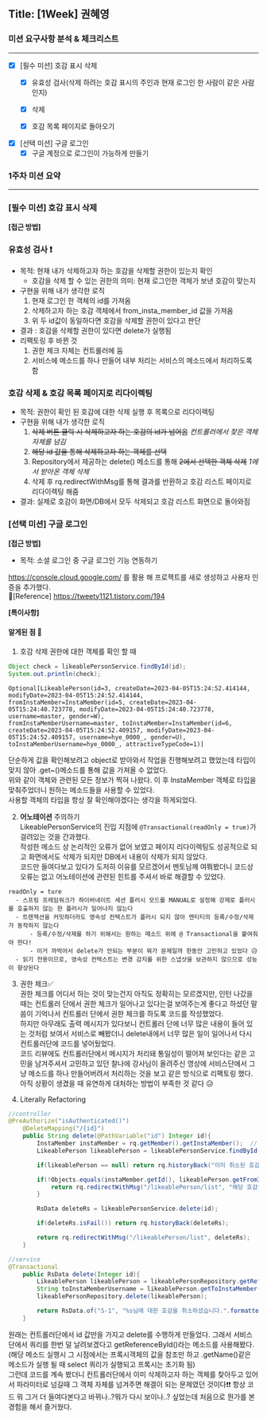 ## Title: [1Week] 권혜영

### 미션 요구사항 분석 & 체크리스트

---

- [x] [필수 미션] 호감 표시 삭제
    - [x] 유효성 검사(삭제 하려는 호감 표시의 주인과 현재 로그인 한 사람이 같은 사람인지)
    - [x] 삭제
    - [x] 호감 목록 페이지로 돌아오기


- [x] [선택 미션] 구글 로그인
    - [x] 구글 계정으로 로그인이 가능하게 만들기

### 1주차 미션 요약

---

### [필수 미션] 호감 표시 삭제

**[접근 방법]**

### **유효성 검사 ❗**

- 목적: 현재 내가 삭제하고자 하는 호감을 삭제할 권한이 있는지 확인
    - 호감을 삭제 할 수 있는 권한의 의미: 현재 로그인한 객체가 보낸 호감이 맞는지
- 구현을 위해 내가 생각한 로직
    1. 현재 로그인 한 객체의 id를 가져옴
    2. 삭제하고자 하는 호감 객체에서 from_insta_member_id 값을 가져옴
    3. 위 두 id값이 동일하다면 호감을 삭제할 권한이 있다고 판단
- 결과 : 호감을 삭제할 권한이 있다면 delete가 실행됨
- 리팩토링 후 바뀐 것
    1. 권한 체크 자체는 컨트롤러에 둠
    2. 서비스에 메소드를 하나 만들어 내부 처리는 서비스의 메소드에서 처리하도록 함

### **호감 삭제 & 호감 목록 페이지로 리다이렉팅**

- 목적: 권한이 확인 된 호감에 대한 삭제 실행 후 목록으로 리다이렉팅
- 구현을 위해 내가 생각한 로직
    1. ~~삭제 버튼 클릭 시 삭제하고자 하는 호감의 id가 넘어옴~~ *컨트롤러에서 찾은 객체 자체를 넘김*
    2. ~~해당 id 값을 통해 삭제하고자 하는 객체를 선택~~
    3. Repository에서 제공하는 delete() 메소드를 통해 ~~2에서 선택한 객체 삭제~~ *1에서 받아온 객체 삭제*
    4. 삭제 후 rq.redirectWithMsg를 통해 결과를 반환하고 호감 리스트 페이지로 리다이렉팅 해줌
- 결과: 실제로 호감이 화면/DB에서 모두 삭제되고 호감 리스트 화면으로 돌아와짐

### [선택 미션] 구글 로그인

**[접근 방법]**

- 목적: 소셜 로그인 중 구글 로그인 기능 연동하기

https://console.cloud.google.com/ 를 활용 해 프로잭트를 새로 생성하고 사용자 인증을 추가했다.<br>
📕[Reference] https://tweety1121.tistory.com/194

**[특이사항]**

#### 알게된 점 🤔

1. 호감 삭제 권한에 대한 객체를 확인 할 때

```java
Object check = likeablePersonService.findById(id);
System.out.println(check);
```

```shell
Optional[LikeablePerson(id=3, createDate=2023-04-05T15:24:52.414144, 
modifyDate=2023-04-05T15:24:52.414144, 
fromInstaMember=InstaMember(id=5, createDate=2023-04-05T15:24:40.723778, modifyDate=2023-04-05T15:24:40.723778, username=master, gender=W), 
fromInstaMemberUsername=master, toInstaMember=InstaMember(id=6, createDate=2023-04-05T15:24:52.409157, modifyDate=2023-04-05T15:24:52.409157, username=hye_0000_, gender=U), 
toInstaMemberUsername=hye_0000_, attractiveTypeCode=1)]
```

단순하게 값을 확인해보려고 object로 받아와서 작업을 진행해보려고 했었는데 타입이 맞지 않아 .get~()메소드를 통해 값을 가져올 수 없었다.<br>
위와 같이 객체와 관련된 모든 정보가 찍혀 나왔다. 이 후 InstaMember 객체로 타입을 맞춰주었더니 원하는 메소드들을 사용할 수 있었다. <br>
사용할 객체의 타입을 항상 잘 확인해야겠다는 생각을 하게되었다.

2. **어노테이션** 주의하기<br>
   LikeablePersonService의 진입 지점에 `@Transactional(readOnly = true)`가 걸려있는 것을 간과했다. <br>
   작성한 메소드 상 논리적인 오류가 없어 보였고 페이지 리다이렉팅도 성공적으로 되고 화면에서도 삭제가 되지만 DB에서 내용이 삭제가 되지 않았다.<br>
   코드만 들여다보고 있다가 도저히 이유를 모르겠어서 멘토님께 여쭤봤더니 코드상 오류는 없고 어노테이션에 관련된 힌트를 주셔서 바로 해결할 수 있었다.

```
readOnly = ture
  - 스프링 프레임워크가 하이버네이트 세션 플러시 모드를 MANUAL로 설정해 강제로 플러시를 호출하지 않는 한 플러시가 일어나지 않는다
  - 트랜잭션을 커밋하더라도 영속성 컨텍스트가 플러시 되지 않아 엔티티의 등록/수정/삭제가 동작하지 않는다
      - 등록/수정/삭제를 하기 위해서는 원하는 메소드 위에 @ Transactional을 붙여줘야 한다!
      - 이거 까먹어서 delete가 안되는 부분이 뭐가 문제일까 한동안 고민하고 있었다 😥
  - 읽기 전용이므로, 영속성 컨텍스트는 변경 감지를 위한 스냅샷을 보관하지 않으므로 성능이 향상된다
```

3. 권한 체크✅<br>
   권한 체크를 어디서 하는 것이 맞는건지 아직도 정확히는 모르겠지만,
   인턴 나갔을 때는 컨트롤러 단에서 권한 체크가 일어나고 있다는걸 보여주는게 좋다고 하셨던 말씀이 기억나서
   컨트롤러 단에서 권한 체크를 하도록 코드를 작성했었다.<br>
   하지만 아무래도 출력 메시지가 있다보니 컨트롤러 단에 너무 많은 내용이 들어 있는 것처럼 보여서 서비스로 빼봤더니
   delete내에서 너무 많은 일이 일어나서 다시 컨트롤러단에 코드를 넣어뒀었다.<br>
   코드 리뷰에도 컨트롤러단에서 메시지가 처리돼 통일성이 떨어져 보인다는 같은 고민을 남겨주셔서 고민하고 있던 찰나에
   강사님이 올려주신 영상에 서비스단에서 그냥 메소드를 하나 만들어버려서 처리하는 것을 보고 같은 방식으로 리팩토링 했다.<br>
   아직 상황이 생겼을 때 유연하게 대처하는 방법이 부족한 것 같다 😥

4. Literally Refactoring

```java
//controller
@PreAuthorize("isAuthenticated()")
    @DeleteMapping("/{id}")
    public String delete(@PathVariable("id") Integer id){
        InstaMember instaMember = rq.getMember().getInstaMember();  //현재 로그인 된 멤버
        LikeablePerson likeablePerson = likeablePersonService.findById(id).orElse(null); //넘어온  id로 삭제할 객체

        if(likeablePerson == null) return rq.historyBack("이미 취소된 호감입니다!");

        if(!Objects.equals(instaMember.getId(), likeablePerson.getFromInstaMember().getId())){
            return rq.redirectWithMsg("/likeablePerson/list", "해당 호감을 삭제할 권한이 없습니다.");
        }

        RsData deleteRs = likeablePersonService.delete(id);

        if(deleteRs.isFail()) return rq.historyBack(deleteRs);

        return rq.redirectWithMsg("/likeablePerson/list", deleteRs);
    }
```

```java
//service
@Transactional
    public RsData delete(Integer id){
        LikeablePerson likeablePerson = likeablePersonRepository.getReferenceById(id);
        String toInstaMemberUsername = likeablePerson.getToInstaMember().getUsername();
        likeablePersonRepository.delete(likeablePerson);

        return RsData.of("S-1", "%s님에 대한 호감을 취소하셨습니다.".formatted(toInstaMemberUsername));
    }
```

원래는 컨트롤러단에서 id 값만을 가지고 delete를 수행하게 만들었다. 그래서 서비스단에서 쿼리를 한번 덜 날려보겠다고
getReferenceById()라는 메소드를 사용해봤다. (해당 메소드 실행시 그 시점에서는 프록시객체의 값을 참조만 하고 .getName()같은
메소드가 실행 될 때 select 쿼리가 실행되고 프록시는 초기화 됨)<br>
그런데 코드를 계속 봤더니 컨트롤러단에서 이미 삭제하고자 하는 객체를 찾아두고 있어서 파라미터로 넘길때 그 객체 자체를 넘겨주면
해결이 되는 문제였던 것이다❗❗ 항상 코드 뭐 그거 더 들여다본다고 바뀌나..?뭐가 다시 보이나..? 싶었는데 처음으로
뭔가를 본 경험을 해서 즐거웠다.